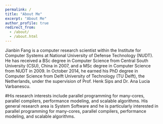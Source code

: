 ```yaml
---
permalink: /
title: "About Me"
excerpt: "About Me"
author_profile: true
redirect_from: 
  - /about/
  - /about.html
---
```


Jianbin Fang is a computer research scientist within the Institute for Computer Systems at National University of Defense Technology (NUDT). 
He has received a BSc degree in Computer Science from Central South University (CSU), China in 2007, 
and a MSc degree in Computer Science from NUDT in 2009. 
In October 2014, he earned his PhD degree in Computer Science from Delft University of Technology (TU Delft), the Netherlands, 
under the supervision of Prof. Henk Sips and Dr. Ana Lucia Varbanescu. 

#His research interests include parallel programming for many-cores, parallel compilers, performance modeling, and scalable algorithms.
His general research area is System Software and he is particularly interested in parallel programming for many-cores, parallel compilers, performance modeling, and scalable algorithms.



